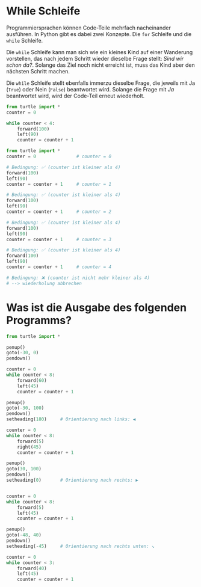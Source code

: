 # While Schleife

Programmiersprachen können Code-Teile mehrfach nacheinander ausführen. In Python gibt es dabei zwei Konzepte. Die `for` Schleife und die `while` Schleife.

Die `while` Schleife kann man sich wie ein kleines Kind auf einer Wanderung vorstellen, das nach jedem Schritt wieder dieselbe Frage stellt: _Sind wir schon da?_. Solange das Ziel noch nicht erreicht ist, muss das Kind aber den nächsten Schritt machen.

Die `while` Schleife stellt ebenfalls immerzu dieselbe Frage, die jeweils mit Ja (`True`) oder Nein (`False`) beantwortet wird. Solange die Frage mit _Ja_ beantwortet wird, wird der Code-Teil erneut wiederholt.

```py live_py id=f53cdb80-f26f-463c-b399-a2104cecf834
from turtle import *
counter = 0

while counter < 4:
    forward(100)
    left(90)
    counter = counter + 1
```

```py
from turtle import *
counter = 0               # counter = 0

# Bedingung: ✅ (counter ist kleiner als 4)
forward(100)
left(90)
counter = counter + 1     # counter = 1

# Bedingung: ✅ (counter ist kleiner als 4)
forward(100)
left(90)
counter = counter + 1     # counter = 2

# Bedingung: ✅ (counter ist kleiner als 4)
forward(100)
left(90)
counter = counter + 1     # counter = 3

# Bedingung: ✅ (counter ist kleiner als 4)
forward(100)
left(90)
counter = counter + 1     # counter = 4

# Bedingung: ❌ (counter ist nicht mehr kleiner als 4)
# --> wiederholung abbrechen
```

# Was ist die Ausgabe des folgenden Programms?

```py live_py id=f78c086e-30d9-4805-b3b8-fb4269ddd712
from turtle import *

penup()
goto(-30, 0)
pendown()

counter = 0
while counter < 8:
    forward(60)
    left(45)
    counter = counter + 1

penup()
goto(-30, 100)
pendown()
setheading(180)     # Orientierung nach links: ◀️

counter = 0
while counter < 8:
    forward(5)
    right(45)
    counter = counter + 1

penup()
goto(30, 100)
pendown()
setheading(0)       # Orientierung nach rechts: ▶️


counter = 0
while counter < 8:
    forward(5)
    left(45)
    counter = counter + 1

penup()
goto(-48, 40)
pendown()
setheading(-45)     # Orientierung nach rechts unten: ↘️

counter = 0
while counter < 3:
    forward(40)
    left(45)
    counter = counter + 1
```